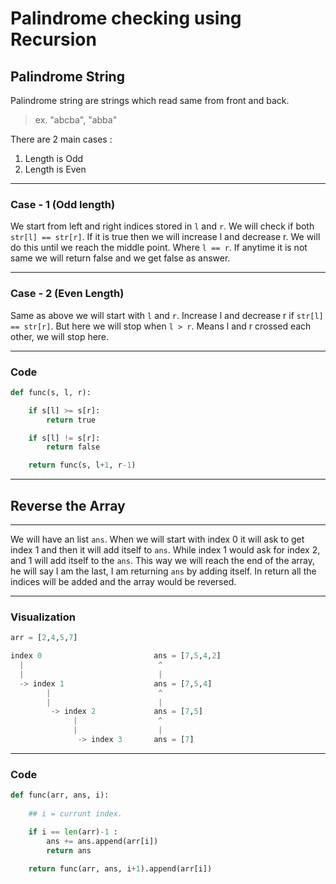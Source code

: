 # Palindrome checking using Recursion

## Palindrome String

Palindrome string are strings which read same from front and back.
>ex. "abcba", "abba"

There are 2 main cases :

1. Length is Odd
2. Length is Even

*****

### Case - 1 (Odd length)

We start from left and right indices stored in `l` and `r`. We will check if both `str[l] == str[r]`. If it is true then we will increase l and decrease r. We will do this until we reach the middle point. Where `l == r`. If anytime it is not same we will return false and we get false as answer.

*****

### Case - 2 (Even Length)

Same as above we will start with `l` and `r`. Increase l and decrease r if `str[l] == str[r]`. But here we will stop when `l > r`. Means l and r crossed each other, we will stop here.

*****

### Code 

```python
def func(s, l, r): 

    if s[l] >= s[r]:
        return true

    if s[l] != s[r]:
        return false

    return func(s, l+1, r-1)
```

*****

## Reverse the Array

*****

We will have an list `ans`. When we will start with index 0 it will ask to get index 1 and then it will add itself to `ans`. While index 1 would ask for index 2, and 1 will add itself to the `ans`. This way we will reach the end of the array, he will say I am the last, I am returning `ans` by adding itself. In return all the indices will be added and the array would be reversed.

*****

### Visualization

```python
arr = [2,4,5,7]

index 0                         ans = [7,5,4,2]
  |                              ^
  |                              |
  -> index 1                    ans = [7,5,4]
        |                        ^
        |                        |
         -> index 2             ans = [7,5]
              |                  ^
              |                  |
               -> index 3       ans = [7]
```

*****

### Code

```python
def func(arr, ans, i):
    
    ## i = currunt index.

    if i == len(arr)-1 :
        ans += ans.append(arr[i])
        return ans
    
    return func(arr, ans, i+1).append(arr[i])
```
